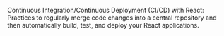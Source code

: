 Continuous Integration/Continuous Deployment (CI/CD) with React: Practices to regularly merge code changes into a central repository and then automatically build, test, and deploy your React applications.